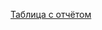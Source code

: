 [Таблица с отчётом](https://docs.google.com/spreadsheets/d/1grtYGrVTlElaWm3UTmLF7lOdwPbWQbkxMuMYKlDi7SA/edit?usp=sharing)

